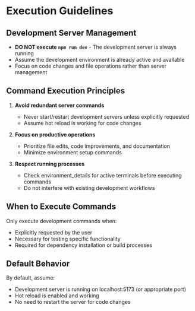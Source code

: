 # Execution Guidelines

## Development Server Management

- **DO NOT execute `npm run dev`** - The development server is always running
- Assume the development environment is already active and available
- Focus on code changes and file operations rather than server management

## Command Execution Principles

1. **Avoid redundant server commands**

   - Never start/restart development servers unless explicitly requested
   - Assume hot reload is working for code changes

2. **Focus on productive operations**

   - Prioritize file edits, code improvements, and documentation
   - Minimize environment setup commands

3. **Respect running processes**
   - Check environment_details for active terminals before executing commands
   - Do not interfere with existing development workflows

## When to Execute Commands

Only execute development commands when:

- Explicitly requested by the user
- Necessary for testing specific functionality
- Required for dependency installation or build processes

## Default Behavior

By default, assume:

- Development server is running on localhost:5173 (or appropriate port)
- Hot reload is enabled and working
- No need to restart the server for code changes
